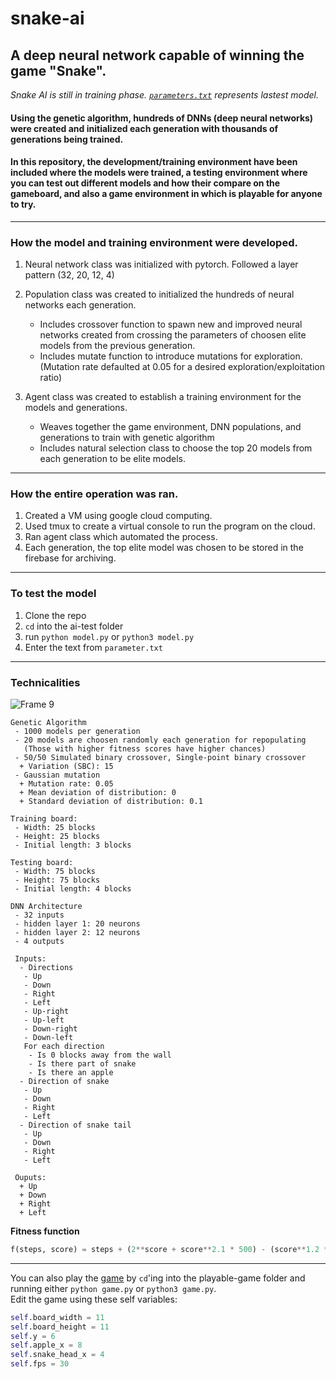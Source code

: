 # snake-ai

## A deep neural network capable of winning the game "Snake".

_Snake AI is still in training phase. [`parameters.txt`](ai-test/parameters.txt) represents lastest model._

#### Using the genetic algorithm, hundreds of DNNs (deep neural networks) were created and initialized each generation with thousands of generations being trained.

#### In this repository, the development/training environment have been included where the models were trained, a testing environment where you can test out different models and how their compare on the gameboard, and also a game environment in which is playable for anyone to try.

---

### How the model and training environment were developed.

1. Neural network class was initialized with pytorch. Followed a layer pattern (32, 20, 12, 4)
2. Population class was created to initialized the hundreds of neural networks each generation.

   - Includes crossover function to spawn new and improved neural networks created from crossing the parameters of choosen elite models from the previous generation.
   - Includes mutate function to introduce mutations for exploration. (Mutation rate defaulted at 0.05 for a desired exploration/exploitation ratio)

3. Agent class was created to establish a training environment for the models and generations.
   - Weaves together the game environment, DNN populations, and generations to train with genetic algorithm
   - Includes natural selection class to choose the top 20 models from each generation to be elite models.

---

### How the entire operation was ran.

1. Created a VM using google cloud computing.
2. Used tmux to create a virtual console to run the program on the cloud.
3. Ran agent class which automated the process.
4. Each generation, the top elite model was chosen to be stored in the firebase for archiving.

---

### To test the model

1. Clone the repo
2. `cd` into the ai-test folder
3. run `python model.py` or `python3 model.py`
4. Enter the text from `parameter.txt`

---

### Technicalities

![Frame 9](https://user-images.githubusercontent.com/58407773/221779128-80c004b3-2c95-48c9-9fc4-401dadd2cd2a.png)

```
Genetic Algorithm
 - 1000 models per generation
 - 20 models are choosen randomly each generation for repopulating
   (Those with higher fitness scores have higher chances)
 - 50/50 Simulated binary crossover, Single-point binary crossover
  + Variation (SBC): 15
 - Gaussian mutation
  + Mutation rate: 0.05
  + Mean deviation of distribution: 0
  + Standard deviation of distribution: 0.1

Training board:
 - Width: 25 blocks
 - Height: 25 blocks
 - Initial length: 3 blocks

Testing board:
 - Width: 75 blocks
 - Height: 75 blocks
 - Initial length: 4 blocks

DNN Architecture
 - 32 inputs
 - hidden layer 1: 20 neurons
 - hidden layer 2: 12 neurons
 - 4 outputs

 Inputs:
  - Directions
   - Up
   - Down
   - Right
   - Left
   - Up-right
   - Up-left
   - Down-right
   - Down-left
   For each direction
    - Is 0 blocks away from the wall
    - Is there part of snake
    - Is there an apple
  - Direction of snake
   - Up
   - Down
   - Right
   - Left
  - Direction of snake tail
   - Up
   - Down
   - Right
   - Left

 Ouputs:
  + Up
  + Down
  + Right
  + Left
```

**Fitness function**

```python
f(steps, score) = steps + (2**score + score**2.1 * 500) - (score**1.2 * (0.25 * steps)**1.3)
```

---

You can also play the [game](playable-game/game.py) by `cd`'ing into the playable-game folder and running either `python game.py` or `python3 game.py`.  
Edit the game using these self variables:

```python
self.board_width = 11
self.board_height = 11
self.y = 6
self.apple_x = 8
self.snake_head_x = 4
self.fps = 30
```
